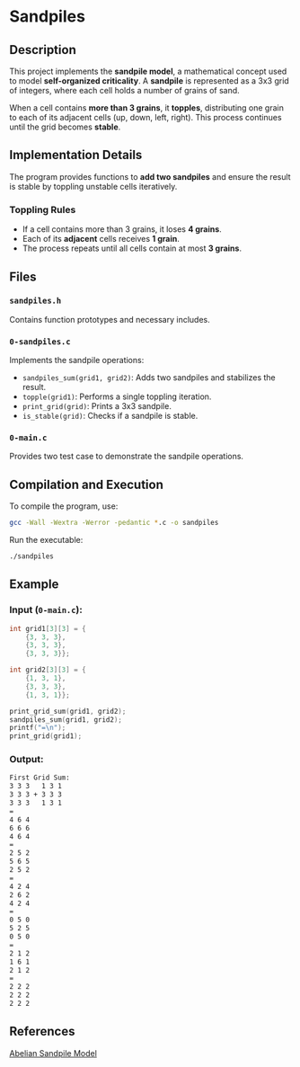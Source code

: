# Sandpiles

## Description

This project implements the **sandpile model**, a mathematical concept
used to model **self-organized criticality**. A **sandpile** is represented
as a 3x3 grid of integers, where each cell holds a number of grains of sand.

When a cell contains **more than 3 grains**, it **topples**, distributing
one grain to each of its adjacent cells (up, down, left, right). This
process continues until the grid becomes **stable**.

## Implementation Details

The program provides functions to **add two sandpiles** and ensure the
result is stable by toppling unstable cells iteratively.

### Toppling Rules

- If a cell contains more than 3 grains, it loses **4 grains**.
- Each of its **adjacent** cells receives **1 grain**.
- The process repeats until all cells contain at most **3 grains**.

## Files

### `sandpiles.h`

Contains function prototypes and necessary includes.

### `0-sandpiles.c`

Implements the sandpile operations:

- `sandpiles_sum(grid1, grid2)`: Adds two sandpiles and stabilizes the result.
- `topple(grid1)`: Performs a single toppling iteration.
- `print_grid(grid)`: Prints a 3x3 sandpile.
- `is_stable(grid)`: Checks if a sandpile is stable.

### `0-main.c`

Provides two test case to demonstrate the sandpile operations.

## Compilation and Execution

To compile the program, use:

```sh
gcc -Wall -Wextra -Werror -pedantic *.c -o sandpiles
```

Run the executable:

```sh
./sandpiles
```

## Example

### Input (`0-main.c`):

```c
int grid1[3][3] = {
    {3, 3, 3},
    {3, 3, 3},
    {3, 3, 3}};

int grid2[3][3] = {
    {1, 3, 1},
    {3, 3, 3},
    {1, 3, 1}};

print_grid_sum(grid1, grid2);
sandpiles_sum(grid1, grid2);
printf("=\n");
print_grid(grid1);
```


### Output:

```sh
First Grid Sum:
3 3 3   1 3 1
3 3 3 + 3 3 3
3 3 3   1 3 1
=
4 6 4
6 6 6
4 6 4
=
2 5 2
5 6 5
2 5 2
=
4 2 4
2 6 2
4 2 4
=
0 5 0
5 2 5
0 5 0
=
2 1 2
1 6 1
2 1 2
=
2 2 2
2 2 2
2 2 2
```

## References

 [Abelian Sandpile Model](https://en.wikipedia.org/wiki/Abelian_sandpile_model)